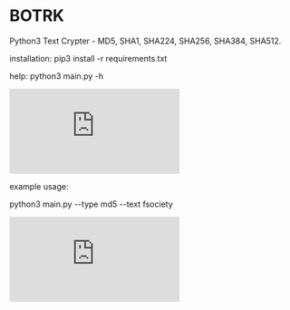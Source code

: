 # BOTRK
Python3 Text Crypter - MD5, SHA1, SHA224, SHA256, SHA384, SHA512.

installation: pip3 install -r requirements.txt

help: python3 main.py -h

![alt text](https://www.fileus.ml/do.php?img=42)


example usage:

python3 main.py --type md5 --text fsociety

![alt text](https://www.fileus.ml/do.php?img=43)
